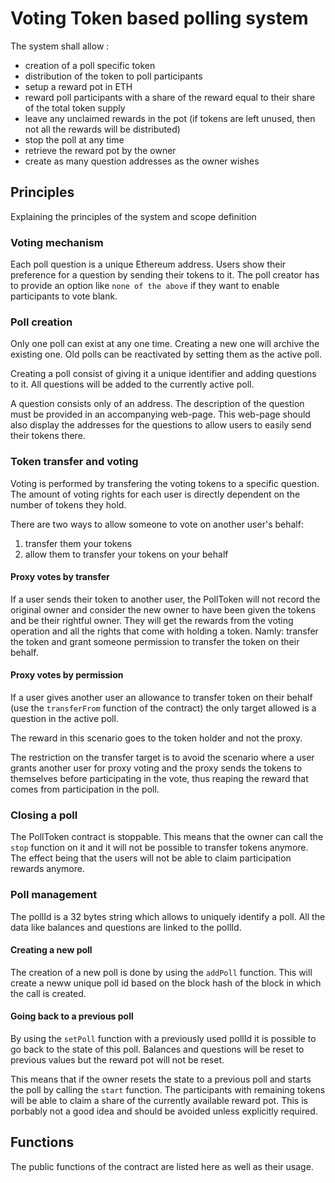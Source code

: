 # Voting Token based polling system

The system shall allow :

* creation of a poll specific token
* distribution of the token to poll participants
* setup a reward pot in ETH
* reward poll participants with a share of the reward equal to their share of the total token supply
* leave any unclaimed rewards in the pot (if tokens are left unused, then not all the rewards will be distributed)
* stop the poll at any time
* retrieve the reward pot by the owner
* create as many question addresses as the owner wishes

## Principles

Explaining the principles of the system and scope definition

### Voting mechanism

Each poll question is a unique Ethereum address. Users show their preference for a question 
by sending their tokens to it. The poll creator has to provide an option like `none of the above` 
if they want to enable participants to vote blank.

### Poll creation

Only one poll can exist at any one time. Creating a new one will archive the existing one. 
Old polls can be reactivated by setting them as the active poll.

Creating a poll consist of giving it a unique identifier and adding questions to it. 
All questions will be added to the currently active poll.

A question consists only of an address. The description of the question must be provided 
in an accompanying web-page. This web-page should also display the addresses for the 
questions to allow users to easily send their tokens there.

### Token transfer and voting

Voting is performed by transfering the voting tokens to a specific question.
The amount of voting rights for each user is directly dependent on the number of tokens
they hold.

There are two ways to allow someone to vote on another user's behalf:

1. transfer them your tokens
1. allow them to transfer your tokens on your behalf

#### Proxy votes by transfer

If a user sends their token to another user, the PollToken will not record the original owner 
and consider the new owner to have been given the tokens and be their rightful owner. They 
will get the rewards from the voting operation and all the rights that come with holding a token. 
Namly: transfer the token and grant someone permission to transfer the token on their behalf.

#### Proxy votes by permission
 
If a user gives another user an allowance to transfer token on their behalf (use the 
`transferFrom` function of the contract) the only target allowed is a question in the active poll.

The reward in this scenario goes to the token holder and not the proxy.

The restriction on the transfer target is to avoid the scenario where a user grants another 
user for proxy voting and the proxy sends the tokens to themselves before participating in 
the vote, thus reaping the reward that comes from participation in the poll.

### Closing a poll

The PollToken contract is stoppable. This means that the owner can call the `stop` function 
on it and it will not be possible to transfer tokens anymore. The effect being that the 
users will not be able to claim participation rewards anymore.

### Poll management

The pollId is a 32 bytes string which allows to uniquely identify a poll. All the data like 
balances and questions are linked to the pollId. 

#### Creating a new poll

The creation of a new poll is done by using the `addPoll` function. This will create a neww unique 
poll id based on the block hash of the block in which the call is created.

#### Going back to a previous poll

By using the `setPoll` function with a previously used pollId it is possible to go back to 
the state of this poll. Balances and questions will be reset to previous values but the reward 
pot will not be reset.

This means that if the owner resets the state to a previous poll and starts the poll by calling 
the `start` function. The participants with remaining tokens will be able to claim a share of 
the currently available reward pot. This is porbably not a good idea and should be avoided 
unless explicitly required.

## Functions

The public functions of the contract are listed here as well as their usage.